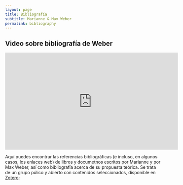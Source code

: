 ```yaml
---
layout: page
title: Bibliografía
subtitle: Marianne & Max Weber
permalink: bibliography
---
```


## Video sobre bibliografía de Weber
<iframe width="560" height="315" src="https://www.youtube.com/embed/Cp3WA70kZkc" title="YouTube video player" frameborder="0" allow="accelerometer; autoplay; clipboard-write; encrypted-media; gyroscope; picture-in-picture" allowfullscreen></iframe>

Aquí puedes encontrar las referencias bibliográficas (e incluso, en algunos casos, los enlaces web) de libros y documetnos escritos por Marianne y por Max Weber, así como bibliografía acerca de su propuesta teórica. Se trata de un grupo púlico y abierto con contenidos seleccionados, disponible en [Zotero](https://www.zotero.org/groups/4435765/weber_en_la_web_-_uaemex_2021-b/library): 

<script src="https://bibbase.org/show?bib=https%3A%2F%2Fapi.zotero.org%2Fgroups%2F4395680%2Fitems%3Fkey%3D8nFMMhKltqyZULmOWA3zTIjy%26format%3Dbibtex%26limit%3D100&jsonp=1"></script>
